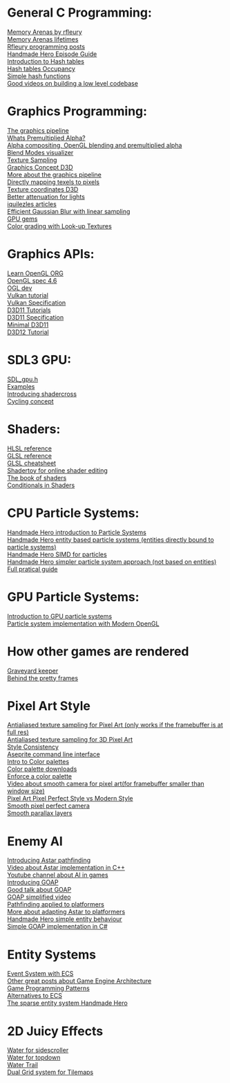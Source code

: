 
# General C Programming:
[Memory Arenas by rfleury](https://www.rfleury.com/p/enter-the-arena-talk)<br>
[Memory Arenas lifetimes](https://www.rfleury.com/p/untangling-lifetimes-the-arena-allocator)<br>
[Rfleury programming posts](https://www.rfleury.com/p/posts-table-of-contents)<br>
[Handmade Hero Episode Guide](https://guide.handmadehero.org/code/)<br>
[Introduction to Hash tables](https://guide.handmadehero.org/code/day055/#617)<br>
[Hash tables Occupancy](https://guide.handmadehero.org/code/day351/#6055)<br>
[Simple hash functions](https://www.cs.hmc.edu/~geoff/classes/hmc.cs070.200101/homework10/hashfuncs.html)<br>
[Good videos on building a low level codebase](https://www.youtube.com/@Mr4thProgramming)<br>

# Graphics Programming:
[The graphics pipeline](https://graphicscompendium.com/intro/01-graphics-pipeline)<br>
[Whats Premultiplied Alpha?](https://limnu.com/premultiplied-alpha-primer-artists/)<br>
[Alpha compositing, OpenGL blending and premultiplied alpha](https://apoorvaj.io/alpha-compositing-opengl-blending-and-premultiplied-alpha/)<br>
[Blend Modes visualizer](https://www.andersriggelsen.dk/glblendfunc.php)<br>
[Texture Sampling](https://vfxdoc.readthedocs.io/en/latest/textures/sampling/)<br>
[Graphics Concept D3D](http://www.directxtutorial.com/Lesson.aspx?lessonid=11-4-1)<br>
[More about the graphics pipeline](https://alaingalvan.gitbook.io/a-trip-through-the-graphics-pipeline)<br>
[Directly mapping texels to pixels](https://learn.microsoft.com/en-us/windows/win32/direct3d9/directly-mapping-texels-to-pixels)<br>
[Texture coordinates D3D](https://learn.microsoft.com/en-us/windows/win32/direct3d9/texture-coordinates)<br>
[Better attenuation for lights](https://lisyarus.github.io/blog/posts/point-light-attenuation.html)<br>
[iquilezles articles](https://iquilezles.org/articles/)<br>
[Efficient Gaussian Blur with linear sampling](https://www.rastergrid.com/blog/2010/09/efficient-gaussian-blur-with-linear-sampling/)<br>
[GPU gems](https://developer.nvidia.com/gpugems/gpugems/contributors)<br>
[Color grading with Look-up Textures](https://halisavakis.com/my-take-on-shaders-color-grading-with-look-up-textures-lut/)<br>

# Graphics APIs:
[Learn OpenGL ORG](https://learnopengl.com/)<br>
[OpenGL spec 4.6](https://registry.khronos.org/OpenGL/specs/gl/glspec46.core.pdf)<br>
[OGL dev](https://www.ogldev.org/index.html)<br>
[Vulkan tutorial](https://vulkan-tutorial.com/)<br>
[Vulkan Specification](https://registry.khronos.org/vulkan/specs/latest/html/vkspec.html)<br>
[D3D11 Tutorials](https://www.braynzarsoft.net/viewtutorial/q16390-braynzar-soft-directx-11-tutorials)<br>
[D3D11 Specification](https://microsoft.github.io/DirectX-Specs/d3d/archive/D3D11_3_FunctionalSpec.htm)<br>
[Minimal D3D11](https://gist.github.com/d7samurai/261c69490cce0620d0bfc93003cd1052)<br>
[D3D12 Tutorial](https://www.3dgep.com/learning-directx-12-1/)<br>

# SDL3 GPU:
[SDL_gpu.h](https://github.com/libsdl-org/SDL/blob/main/include/SDL3/SDL_gpu.h)<br>
[Examples](https://github.com/TheSpydog/SDL_gpu_examples)<br>
[Introducing shadercross](https://moonside.games/posts/introducing-sdl-shadercross)<br>
[Cycling concept](https://moonside.games/posts/sdl-gpu-concepts-cycling/)<br>

# Shaders:
[HLSL reference](https://learn.microsoft.com/en-us/windows/win32/direct3dhlsl/dx-graphics-hlsl-reference)<br>
[GLSL reference](https://www.khronos.org/opengl/wiki/Core_Language_(GLSL))<br>
[GLSL cheatsheet](https://www.cs.cmu.edu/afs/cs/academic/class/15462-f10/www/lec_slides/glslref.pdf)<br>
[Shadertoy for online shader editing](https://www.shadertoy.com/)<br>
[The book of shaders](https://thebookofshaders.com/)<br>
[Conditionals in Shaders](https://iquilezles.org/articles/gpuconditionals/)<br>

# CPU Particle Systems:
[Handmade Hero introduction to Particle Systems](https://www.youtube.com/watch?v=G6OGKP3MaUI)<br>
[Handmade Hero entity based particle systems (entities directly bound to particle systems)](https://www.youtube.com/watch?v=RBNjzGeaB_M&t=5529s)<br>
[Handmade Hero SIMD for particles](https://www.youtube.com/watch?v=ucZLbYLTmd0&t=4238s)<br>
[Handmade Hero simpler particle system approach (not based on entities)](https://www.youtube.com/watch?v=lG3j32DTo1E&t=2420s)<br>
[Full pratical guide](https://alextardif.com/Particles.html)<br>

# GPU Particle Systems:
[Introduction to GPU particle systems](https://wickedengine.net/2017/11/gpu-based-particle-simulation/)<br>
[Particle system implementation with Modern OpenGL](https://www.youtube.com/watch?v=pzAZ0xjWDv8&t=720s)<br>

# How other games are rendered
[Graveyard keeper](https://www.gamedeveloper.com/programming/graveyard-keeper-how-the-graphics-effects-are-made)<br>
[Behind the pretty frames](https://mamoniem.com/category/behind-the-pretty-frames/)<br>

# Pixel Art Style
[Antialiased texture sampling for Pixel Art (only works if the framebuffer is at full res)](https://gist.github.com/d7samurai/9f17966ba6130a75d1bfb0f1894ed377)<br>
[Antialiased texture sampling for 3D Pixel Art](https://www.youtube.com/watch?v=d6tp43wZqps)<br>
[Style Consistency](https://saint11.art/blog/consistency/)<br>
[Aseprite command line interface](https://www.aseprite.org/docs/cli/)<br>
[Intro to Color palettes](https://www.slynyrd.com/blog/2018/1/10/pixelblog-1-color-palettes)<br>
[Color palette downloads](https://lospec.com/palette-list/tag/gamedev)<br>
[Enforce a color palette](https://gamedev.stackexchange.com/questions/171359/limit-color-pallete-using-shader)<br>
[Video about smooth camera for pixel art(for framebuffer smaller than window size)](https://www.youtube.com/watch?v=jguyR4yJb1M)<br>
[Pixel Art Pixel Perfect Style vs Modern Style](https://www.youtube.com/watch?v=QK9wym71F7s)<br>
[Smooth pixel perfect camera](https://www.youtube.com/watch?v=zxVQsi9wnw8)<br>
[Smooth parallax layers](https://www.youtube.com/watch?v=c_3TLN2gHow&t=1s)<br>

# Enemy AI
[Introducing Astar pathfinding](https://medium.com/@nicholas.w.swift/easy-a-star-pathfinding-7e6689c7f7b2)<br>
[Video about Astar implementation in C++](https://www.youtube.com/watch?v=icZj67PTFhc)<br>
[Youtube channel about AI in games](https://www.youtube.com/@AIandGames/videos)<br>
[Introducing GOAP](https://medium.com/@vedantchaudhari/goal-oriented-action-planning-34035ed40d0b)<br>
[Good talk about GOAP](https://www.youtube.com/watch?v=gm7K68663rA)<br>
[GOAP simplified video](https://www.youtube.com/watch?v=qaIF0iaDWRQ&t=48s)<br>
[Pathfinding applied to platformers](https://www.gamedeveloper.com/design/the-hobbyist-coder-3-2d-platformers-pathfinding---part-1-2)<br>
[More about adapting Astar to platformers](https://code.tutsplus.com/how-to-adapt-a-pathfinding-to-a-2d-grid-based-platformer-theory--cms-24662t)<br>
[Handmade Hero simple entity behaviour](https://www.youtube.com/watch?v=gwtSqvoxU14)<br>
[Simple GOAP implementation in C#](https://github.com/Elias-W1/GOAP-C-Sharp/blob/master/IterativePlanner.cs)<br>

# Entity Systems
[Event System with ECS](https://medium.com/@savas/nomad-game-engine-part-7-the-event-system-45a809ccb68f)<br>
[Other great posts about Game Engine Architecture](https://medium.com/@savas)<br>
[Game Programming Patterns](https://gameprogrammingpatterns.com/contents.html)<br>
[Alternatives to ECS](https://www.youtube.com/watch?v=0S-KGLmLYnI)<br>
[The sparse entity system Handmade Hero](https://guide.handmadehero.org/code/day277/)<br>

# 2D Juicy Effects
[Water for sidescroller](https://www.youtube.com/watch?v=RXIRkou021U)<br>
[Water for topdown](https://www.youtube.com/watch?v=pGOLstWBCDA&t=630s)<br>
[Water Trail](https://www.youtube.com/watch?v=W4eVR_Fm5Gs)<br>
[Dual Grid system for Tilemaps](https://www.youtube.com/watch?v=jEWFSv3ivTg&pp=0gcJCa0JAYcqIYzv)<br>
